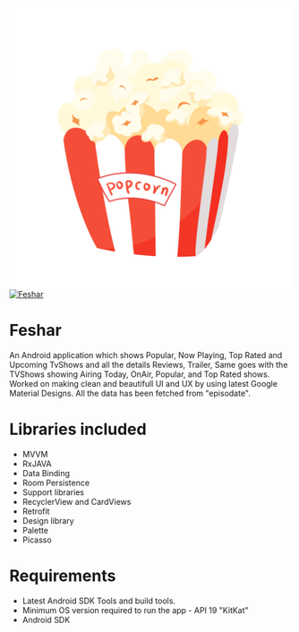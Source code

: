 <img src="img/feshar_logo.png" align="right" />

[![Feshar](https://cdn.rawgit.com/sindresorhus/awesome/d7305f38d29fed78fa85652e3a63e154dd8e8829/media/badge.svg)](https://github.com/MohanedZekry/Feshar)
>

# Feshar
An Android application which shows Popular, Now Playing, Top Rated and Upcoming TvShows and all the details Reviews, Trailer,
Same goes with the TVShows showing Airing Today, OnAir, Popular, and Top Rated shows. Worked on making clean and beautifull UI and UX by using latest Google Material Designs.
All the data has been fetched from "episodate".

# Libraries included
<ul>
	<li>MVVM</li>
 	<li>RxJAVA</li>
	<li>Data Binding</li>
 	<li>Room Persistence</li>
	<li>Support libraries</li>
	<li>RecyclerView and CardViews</li>
	<li>Retrofit</li>
	<li>Design library</li>
	<li>Palette</li>
	<li>Picasso</li>
</ul>

# Requirements
<ul>
	<li>Latest Android SDK Tools and build tools.</li>
	<li>Minimum OS version required to run the app - API 19 "KitKat" </l>
	<li>Android SDK</li>
</ul>

